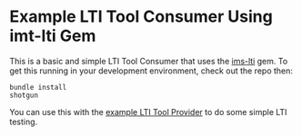 # Example LTI Tool Consumer Using imt-lti Gem

This is a basic and simple LTI Tool Consumer that uses the
[ims-lti](https://github.com/instructure/ims-lti) gem.
To get this running in your development environment, check out the repo then:

    bundle install
    shotgun

You can use this with the [example LTI Tool Provider](https://github.com/instructure/lti_tool_provider_example)
to do some simple LTI testing.